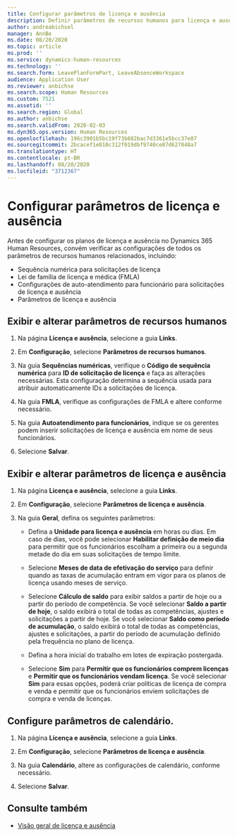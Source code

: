 ```yaml
---
title: Configurar parâmetros de licença e ausência
description: Definir parâmetros de recursos humanos para licença e ausência no Dynamics 365 Human Resources.
author: andreabichsel
manager: AnnBe
ms.date: 08/20/2020
ms.topic: article
ms.prod: ''
ms.service: dynamics-human-resources
ms.technology: ''
ms.search.form: LeavePlanFormPart, LeaveAbsenceWorkspace
audience: Application User
ms.reviewer: anbichse
ms.search.scope: Human Resources
ms.custom: 7521
ms.assetid: ''
ms.search.region: Global
ms.author: anbichse
ms.search.validFrom: 2020-02-03
ms.dyn365.ops.version: Human Resources
ms.openlocfilehash: 196c3901b5bc19f73b882bac7d3361e5bcc37e07
ms.sourcegitcommit: 2bcacef1e010c312f019dbf9740ce87d627848a7
ms.translationtype: HT
ms.contentlocale: pt-BR
ms.lasthandoff: 08/20/2020
ms.locfileid: "3712367"
---
```

# <a name="configure-leave-and-absence-parameters"></a>Configurar parâmetros de licença e ausência

Antes de configurar os planos de licença e ausência no Dynamics 365 Human Resources, convém verificar as configurações de todos os parâmetros de recursos humanos relacionados, incluindo:

- Sequência numérica para solicitações de licença
- Lei de família de licença e médica (FMLA)
- Configurações de auto-atendimento para funcionário para solicitações de licença e ausência
- Parâmetros de licença e ausência

## <a name="view-and-change-human-resources-parameters"></a>Exibir e alterar parâmetros de recursos humanos

1. Na página **Licença e ausência**, selecione a guia **Links**.

2. Em **Configuração**, selecione **Parâmetros de recursos humanos**.

3. Na guia **Sequências numéricas**, verifique o **Código de sequência numérica** para **ID de solicitação de licença** e faça as alterações necessárias. Esta configuração determina a sequência usada para atribuir automaticamente IDs a solicitações de licença.

4. Na guia **FMLA**, verifique as configurações de FMLA e altere conforme necessário.

5. Na guia **Autoatendimento para funcionários**, indique se os gerentes podem inserir solicitações de licença e ausência em nome de seus funcionários.

7. Selecione **Salvar**.

## <a name="view-and-change-leave-and-absence-parameters"></a>Exibir e alterar parâmetros de licença e ausência

1. Na página **Licença e ausência**, selecione a guia **Links**.

2. Em **Configuração**, selecione **Parâmetros de licença e ausência**.

3. Na guia **Geral**, defina os seguintes parâmetros:
 
    - Defina a **Unidade para licença e ausência** em horas ou dias. Em caso de dias, você pode selecionar **Habilitar definição de meio dia** para permitir que os funcionários escolham a primeira ou a segunda metade do dia em suas solicitações de tempo limite. 

    - Selecione **Meses de data de efetivação do serviço** para definir quando as taxas de acumulação entram em vigor para os planos de licença usando meses de serviço.

    - Selecione **Cálculo de saldo** para exibir saldos a partir de hoje ou a partir do período de competência. Se você selecionar **Saldo a partir de hoje**, o saldo exibirá o total de todas as competências, ajustes e solicitações a partir de hoje. Se você selecionar **Saldo como período de acumulação**, o saldo exibirá o total de todas as competências, ajustes e solicitações, a partir do período de acumulação definido pela frequência no plano de licença. 

    - Defina a hora inicial do trabalho em lotes de expiração postergada.  
    
    - Selecione **Sim** para **Permitir que os funcionários comprem licenças** e **Permitir que os funcionários vendam licença**. Se você selecionar **Sim** para essas opções, poderá criar políticas de licença de compra e venda e permitir que os funcionários enviem solicitações de compra e venda de licenças.

## <a name="configure-calendar-parameters"></a>Configure parâmetros de calendário.

1. Na página **Licença e ausência**, selecione a guia **Links**.

2. Em **Configuração**, selecione **Parâmetros de licença e ausência**.

3. Na guia **Calendário**, altere as configurações de calendário, conforme necessário.

4. Selecione **Salvar**.

## <a name="see-also"></a>Consulte também

- [Visão geral de licença e ausência](hr-leave-and-absence-overview.md)
